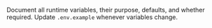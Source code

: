 Document all runtime variables, their purpose, defaults, and whether required.
Update `.env.example` whenever variables change.
